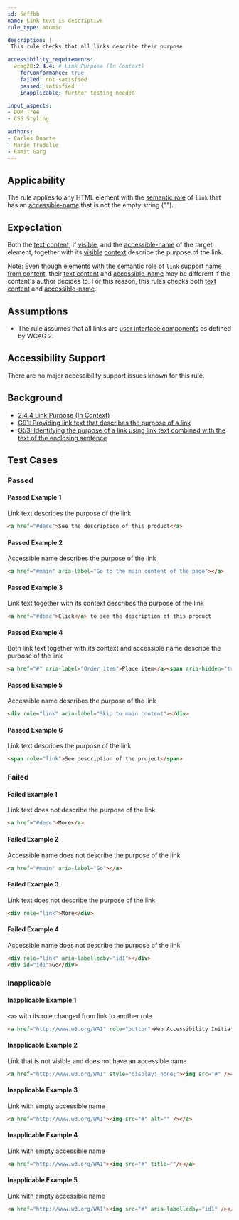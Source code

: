 ```yaml
---
id: 5effbb
name: Link text is descriptive
rule_type: atomic

description: | 
 This rule checks that all links describe their purpose

accessibility_requirements: 
  wcag20:2.4.4: # Link Purpose (In Context) 
    forConformance: true
    failed: not satisfied
    passed: satisfied
    inapplicable: further testing needed

input_aspects:
- DOM Tree
- CSS Styling

authors:
- Carlos Duarte
- Marie Trudelle 
- Ramit Garg
---
```


## Applicability

The rule applies to any HTML element with the [semantic role](#semantic-role) of `link` that has an [accessible-name](#accessible-name) that is not the empty string ("").

## Expectation

Both the [text content](#text-content), if [visible](#visible), and the [accessible-name](#accessible-name) of the target element, together with its [visible](#visible) [context](#context) describe the purpose of the link.

Note: Even though elements with the [semantic role](#semantic-role) of `link` [support name from content](https://www.w3.org/TR/wai-aria-1.1/#namefromcontent), their [text content](#text-content) and [accessible-name](#accessible-name) may be different if the content's author decides to. For this reason, this rules checks both [text content](#text-content) and [accessible-name](#accessible-name).

## Assumptions

- The rule assumes that all links are [user interface components](https://www.w3.org/TR/WCAG20/#user-interface-componentdef) as defined by WCAG 2.

## Accessibility Support

There are no major accessibility support issues known for this rule.

## Background

- [2.4.4 Link Purpose (In Context)](http://www.w3.org/TR/2008/REC-WCAG20-20081211/#navigation-mechanisms-refs)
- [G91: Providing link text that describes the purpose of a link](https://www.w3.org/TR/2016/NOTE-WCAG20-TECHS-20161007/G91)
- [G53: Identifying the purpose of a link using link text combined with the text of the enclosing sentence](https://www.w3.org/TR/2016/NOTE-WCAG20-TECHS-20161007/G53)

## Test Cases

### Passed

#### Passed Example 1

Link text describes the purpose of the link

```html
<a href="#desc">See the description of this product</a> 
```

#### Passed Example 2

Accessible name describes the purpose of the link

```html
<a href="#main" aria-label="Go to the main content of the page"></a>
```

#### Passed Example 3

Link text together with its context describes the purpose of the link

```html
<a href="#desc">Click</a> to see the description of this product 
```

#### Passed Example 4

Both link text together with its context and accessible name describe the purpose of the link

```html
<a href="#" aria-label="Order item">Place item</a><span aria-hidden="true"> in shopping cart</span>
```

#### Passed Example 5

Accessible name describes the purpose of the link

```html
<div role="link" aria-label="Skip to main content"></div>
```

#### Passed Example 6

Link text describes the purpose of the link

```html
<span role="link">See description of the project</span>
```


### Failed

#### Failed Example 1

Link text does not describe the purpose of the link

```html
<a href="#desc">More</a>
```

#### Failed Example 2

Accessible name does not describe the purpose of the link

```html
<a href="#main" aria-label="Go"></a>
```

#### Failed Example 3

Link text does not describe the purpose of the link

```html
<div role="link">More</div>
```

#### Failed Example 4

Accessible name does not describe the purpose of the link

```html
<div role="link" aria-labelledby="id1"></div>
<div id="id1">Go</div>
```


### Inapplicable 

#### Inapplicable Example 1

`<a>` with its role changed from link to another role

```html
<a href="http://www.w3.org/WAI" role="button">Web Accessibility Initiative (WAI)</a>
```

#### Inapplicable Example 2

Link that is not visible and does not have an accessible name

```html
<a href="http://www.w3.org/WAI" style="display: none;"><img src="#" /></a>
```

#### Inapplicable Example 3

Link with empty accessible name

```html
<a href="http://www.w3.org/WAI"><img src="#" alt="" /></a>
```

#### Inapplicable Example 4

Link with empty accessible name

```html
<a href="http://www.w3.org/WAI"><img src="#" title=""/></a>
```

#### Inapplicable Example 5

Link with empty accessible name

```html
<a href="http://www.w3.org/WAI"><img src="#" aria-labelledby="id1" /></a>
```
